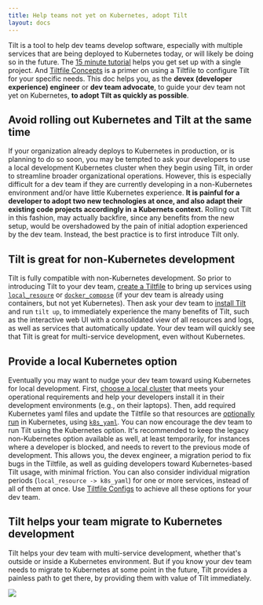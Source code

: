 ```yaml
---
title: Help teams not yet on Kubernetes, adopt Tilt
layout: docs
---
```


Tilt is a tool to help dev teams develop software, especially with multiple services that are being deployed to Kubernetes today, or will likely be doing so in the future. The [15 minute tutorial](/tutorial.html) helps you get set up with a single project. And [Tiltfile Concepts](/tiltfile_concepts.html) is a primer on using a Tiltfile to configure Tilt for your specific needs. This doc helps you, as the **devex (developer experience) engineer** or **dev team advocate**, to guide your dev team not yet on Kubernetes, **to adopt Tilt as quickly as possible**.

## Avoid rolling out Kubernetes and Tilt at the same time

If your organization already deploys to Kubernetes in production, or is planning to do so soon, you may be tempted to ask your developers to use a local development Kubernetes cluster when they begin using Tilt, in order to streamline broader organizational operations. However, this is especially difficult for a dev team if they are currently developing in a non-Kubernetes environment and/or have little Kubernetes experience. **It is painful for a developer to adopt two new technologies at once, and also adapt their existing code projects accordingly in a Kubernets context.** Rolling out Tilt in this fashion, may actually backfire, since any benefits from the new setup, would be overshadowed by the pain of initial adoption experienced by the dev team. Instead, the best practice is to first introduce Tilt only.

## Tilt is great for non-Kubernetes development

Tilt is fully compatible with non-Kubernetes development. So prior to introducing Tilt to your dev team, [create a Tiltfile](/tutorial.html) to bring up services using [`local_resoure`](/local_resource.html) or [`docker_compose`](/api.html#api.docker_compose) (if your dev team is already using containers, but not yet Kubernetes). Then ask your dev team to [install Tilt](/install.html) and run `tilt up`, to immediately experience the many benefits of Tilt, such as the interactive web UI with a consolidated view of all resources and logs, as well as services that automatically update. Your dev team will quickly see that Tilt is great for multi-service development, even without Kubernetes.

## Provide a local Kubernetes option

Eventually you may want to nudge your dev team toward using Kubernetes for local development. First, [choose a local cluster](/choosing_clusters.html) that meets your operational requirements and help your developers install it in their development environments (e.g., on their laptops). Then, add required Kubernetes yaml files and update the Tiltfile so that resources are [optionally run](/tiltfile_config.html) in Kubernetes, using [`k8s_yaml`](/api.html#api.k8s_yaml). You can now encourage the dev team to run Tilt using the Kubernetes option. It's recommended to keep the legacy non-Kubernetes option available as well, at least temporarily, for instances where a developer is blocked, and needs to revert to the previous mode of development. This allows you, the devex engineer, a migration period to fix bugs in the Tiltfile, as well as guiding developers toward Kubernetes-based Tilt usage, with minimal friction. You can also consider individual migration periods (`local_resource -> k8s_yaml`) for one or more services, instead of all of them at once. Use [Tiltfile Configs](/tiltfile_config.html) to achieve all these options for your dev team.

## Tilt helps your team migrate to Kubernetes development

Tilt helps your dev team with multi-service development, whether that's outside or inside a Kubernetes environment. But if you know your dev team needs to migrate to Kubernetes at some point in the future, Tilt provides a painless path to get there, by providing them with value of Tilt immediately.

<img src="/assets/img/kubernetes-migration.png">
